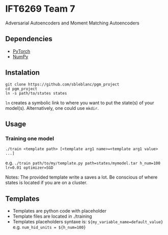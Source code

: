 # IFT6269 Team 7
Adversarial Autoencoders and Moment Matching Autoencoders

## Dependencies
* [PyTorch](https://pytorch.org/)
* [NumPy](https://www.numpy.org/)

## Instalation
  ```
  git clone https://github.com/sbleblanc/pgm_project
  cd pgm_project
  ln -s path/to/states states
  ```
  `ln` creates a symbolic link to where you want to put the state(s) of your model(s). Alternatively, one could use `mkdir`.
  
## Usage
### Training one model
`./train <template path> [<template arg1 name>=<template arg1 value> ...]`

e.g. `./train path/to/my/template.py path=states/mymodel.tar h_num=100 lr=0.01 optimizer=SGD`

Notes: The provided template write a saves a lot. Be conscious of where states is located if you are on a cluster.

## Templates
* Templates are python code with placeholder
* Template files are located in ./training
* Templates placeholders syntaxe is: `${my_variable_name=default_value}` e.g. `num_hid_units = ${h_num=100}`
